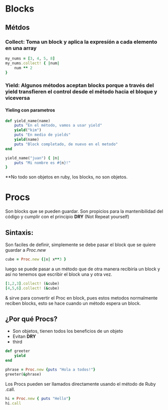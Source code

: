 # **Blocks**
## **Métdos**

### **Collect**: Toma un block y aplica la expresíón a cada elemento en una array
```ruby
my_nums = [3, 4, 5, 8]
my_nums.collect! { |num|
    num ** 2
}
```

### **Yield**: Algunos métodos aceptan blocks porque a través del yield transfieren el control desde el método hacia el bloque y viceversa

#### Yieling con parametros
```ruby
def yield_name(name)
    puts "En el método, vamos a usar yield"
    yield("kim")
    puts "En medio de yields"
    yield(name)
    puts "Block completado, de nuevo en el metodo"
end

yield_name("juan") { |n|
    puts "Mi nombre es #{n}!"
}
```
**No todo son objetos en ruby, los blocks, no son objetos.

# **Procs**
Son blocks que se pueden guardar. Son propicios para la mantenibilidad del código y cumplir con el principio **DRY** (Not Repeat yourself)

## **Sintaxis:** 
Son faciles de definir, simplemente se debe pasar el block que se quiere guardar a *Proc.new*
```ruby
cube = Proc.new {|x| x**3 }
```
luego se puede pasar a un método que de otra manera recibiría un block y así no tenemos que escribir el block una y otra vez.
```ruby
[1,2,3].collect! (&cube)
[4,5,6].collect! (&cube)
```

& sirve para convertir el Proc en block, pues estos metodos normalmente reciben blocks, esto se hace cuando un método espera un block.

## **¿Por qué Procs?**
- Son objetos, tienen todos los beneficios de un objeto
- Evitan **DRY**
- third

```ruby
def greeter
    yield
end

phrase = Proc.new {puts "Hola a todos!"}
greeter(&phrase)
```
Los Procs pueden ser llamados directamente usando el método de Ruby .call.

```ruby
hi = Proc.new { puts "Hello"}
hi.call
```
